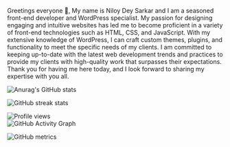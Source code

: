 Greetings everyone 👋, 
My name is Niloy Dey Sarkar and I am a seasoned front-end developer and WordPress specialist. My passion for designing engaging and intuitive websites has led me to become proficient in a variety of front-end technologies such as HTML, CSS, and JavaScript. With my extensive knowledge of WordPress, I can craft custom themes, plugins, and functionality to meet the specific needs of my clients. I am committed to keeping up-to-date with the latest web development trends and practices to provide my clients with high-quality work that surpasses their expectations. Thank you for having me here today, and I look forward to sharing my expertise with you all.

<!---
niloydey9/niloydey9 is a ✨ special ✨ repository because its `README.md` (this file) appears on your GitHub profile.
You can click the Preview link to take a look at your changes.
--->

![Anurag's GitHub stats](https://github-readme-stats.vercel.app/api?username=niloydey9&theme=light&show_icons=true)

![GitHub streak stats](https://streak-stats.demolab.com/?user=niloydey9)  

![Profile views](https://gpvc.arturio.dev/niloydey9)  
![GitHub Activity Graph](https://activity-graph.herokuapp.com/graph?username=niloydey9)  

![GitHub metrics](https://metrics.lecoq.io/niloydey9)  
